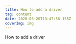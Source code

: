 ```yaml
---
title: How to add a driver
tag: content
date: 2020-03-20T13:47:56.155Z
coverImg: img
---
```

How to add a driver